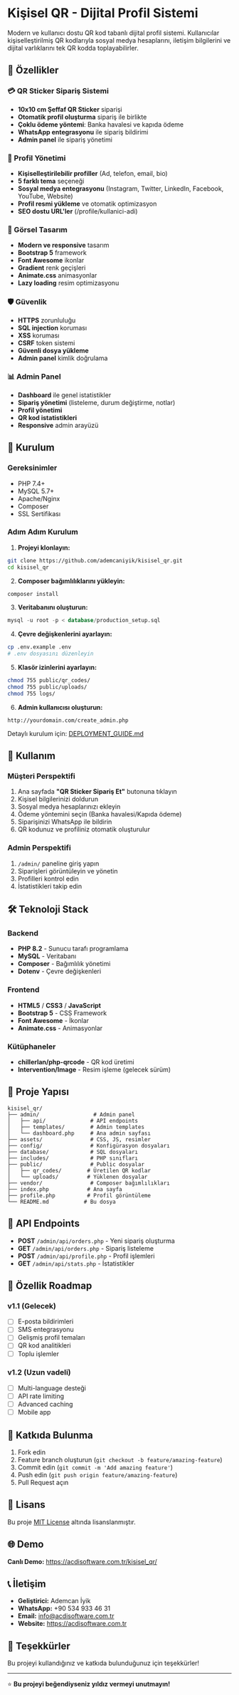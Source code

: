 # Kişisel QR - Dijital Profil Sistemi

Modern ve kullanıcı dostu QR kod tabanlı dijital profil sistemi. Kullanıcılar kişiselleştirilmiş QR kodlarıyla sosyal medya hesaplarını, iletişim bilgilerini ve dijital varlıklarını tek QR kodda toplayabilirler.

## 🌟 Özellikler

### 💳 QR Sticker Sipariş Sistemi
- **10x10 cm Şeffaf QR Sticker** siparişi
- **Otomatik profil oluşturma** sipariş ile birlikte
- **Çoklu ödeme yöntemi**: Banka havalesi ve kapıda ödeme
- **WhatsApp entegrasyonu** ile sipariş bildirimi
- **Admin panel** ile sipariş yönetimi

### 👤 Profil Yönetimi
- **Kişiselleştirilebilir profiller** (Ad, telefon, email, bio)
- **5 farklı tema** seçeneği
- **Sosyal medya entegrasyonu** (Instagram, Twitter, LinkedIn, Facebook, YouTube, Website)
- **Profil resmi yükleme** ve otomatik optimizasyon
- **SEO dostu URL'ler** (/profile/kullanici-adi)

### 🎨 Görsel Tasarım
- **Modern ve responsive** tasarım
- **Bootstrap 5** framework
- **Font Awesome** ikonlar
- **Gradient** renk geçişleri
- **Animate.css** animasyonlar
- **Lazy loading** resim optimizasyonu

### 🛡️ Güvenlik
- **HTTPS** zorunluluğu
- **SQL injection** koruması
- **XSS** koruması
- **CSRF** token sistemi
- **Güvenli dosya yükleme**
- **Admin panel** kimlik doğrulama

### 📊 Admin Panel
- **Dashboard** ile genel istatistikler
- **Sipariş yönetimi** (listeleme, durum değiştirme, notlar)
- **Profil yönetimi**
- **QR kod istatistikleri**
- **Responsive** admin arayüzü

## 🚀 Kurulum

### Gereksinimler
- PHP 7.4+
- MySQL 5.7+
- Apache/Nginx
- Composer
- SSL Sertifikası

### Adım Adım Kurulum

1. **Projeyi klonlayın:**
```bash
git clone https://github.com/ademcaniyik/kisisel_qr.git
cd kisisel_qr
```

2. **Composer bağımlılıklarını yükleyin:**
```bash
composer install
```

3. **Veritabanını oluşturun:**
```sql
mysql -u root -p < database/production_setup.sql
```

4. **Çevre değişkenlerini ayarlayın:**
```bash
cp .env.example .env
# .env dosyasını düzenleyin
```

5. **Klasör izinlerini ayarlayın:**
```bash
chmod 755 public/qr_codes/
chmod 755 public/uploads/
chmod 755 logs/
```

6. **Admin kullanıcısı oluşturun:**
```
http://yourdomain.com/create_admin.php
```

Detaylı kurulum için: [DEPLOYMENT_GUIDE.md](DEPLOYMENT_GUIDE.md)

## 📱 Kullanım

### Müşteri Perspektifi
1. Ana sayfada **"QR Sticker Sipariş Et"** butonuna tıklayın
2. Kişisel bilgilerinizi doldurun
3. Sosyal medya hesaplarınızı ekleyin
4. Ödeme yöntemini seçin (Banka havalesi/Kapıda ödeme)
5. Siparişinizi WhatsApp ile bildirin
6. QR kodunuz ve profiliniz otomatik oluşturulur

### Admin Perspektifi
1. `/admin/` paneline giriş yapın
2. Siparişleri görüntüleyin ve yönetin
3. Profilleri kontrol edin
4. İstatistikleri takip edin

## 🛠️ Teknoloji Stack

### Backend
- **PHP 8.2** - Sunucu tarafı programlama
- **MySQL** - Veritabanı
- **Composer** - Bağımlılık yönetimi
- **Dotenv** - Çevre değişkenleri

### Frontend
- **HTML5** / **CSS3** / **JavaScript**
- **Bootstrap 5** - CSS Framework
- **Font Awesome** - İkonlar
- **Animate.css** - Animasyonlar

### Kütüphaneler
- **chillerlan/php-qrcode** - QR kod üretimi
- **Intervention/Image** - Resim işleme (gelecek sürüm)

## 📁 Proje Yapısı

```
kisisel_qr/
├── admin/                 # Admin panel
│   ├── api/              # API endpoints
│   ├── templates/        # Admin templates
│   └── dashboard.php     # Ana admin sayfası
├── assets/               # CSS, JS, resimler
├── config/               # Konfigürasyon dosyaları
├── database/             # SQL dosyaları
├── includes/             # PHP sınıfları
├── public/               # Public dosyalar
│   ├── qr_codes/        # Üretilen QR kodlar
│   └── uploads/         # Yüklenen dosyalar
├── vendor/               # Composer bağımlılıkları
├── index.php            # Ana sayfa
├── profile.php          # Profil görüntüleme
└── README.md           # Bu dosya
```

## 🔧 API Endpoints

- **POST** `/admin/api/orders.php` - Yeni sipariş oluşturma
- **GET** `/admin/api/orders.php` - Sipariş listeleme
- **POST** `/admin/api/profile.php` - Profil işlemleri
- **GET** `/admin/api/stats.php` - İstatistikler

## 🎯 Özellik Roadmap

### v1.1 (Gelecek)
- [ ] E-posta bildirimleri
- [ ] SMS entegrasyonu
- [ ] Gelişmiş profil temaları
- [ ] QR kod analitikleri
- [ ] Toplu işlemler

### v1.2 (Uzun vadeli)
- [ ] Multi-language desteği
- [ ] API rate limiting
- [ ] Advanced caching
- [ ] Mobile app

## 🤝 Katkıda Bulunma

1. Fork edin
2. Feature branch oluşturun (`git checkout -b feature/amazing-feature`)
3. Commit edin (`git commit -m 'Add amazing feature'`)
4. Push edin (`git push origin feature/amazing-feature`)
5. Pull Request açın

## 📄 Lisans

Bu proje [MIT License](LICENSE) altında lisanslanmıştır.

## 🌐 Demo

**Canlı Demo:** https://acdisoftware.com.tr/kisisel_qr/

## 📞 İletişim

- **Geliştirici:** Ademcan İyik
- **WhatsApp:** +90 534 933 46 31
- **Email:** info@acdisoftware.com.tr
- **Website:** https://acdisoftware.com.tr

## 🎉 Teşekkürler

Bu projeyi kullandığınız ve katkıda bulunduğunuz için teşekkürler!

---

⭐ **Bu projeyi beğendiyseniz yıldız vermeyi unutmayın!**
